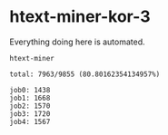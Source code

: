 # htext-miner-kor-3

Everything doing here is automated.

```
htext-miner

total: 7963/9855 (80.80162354134957%)

job0: 1438
job1: 1668
job2: 1570
job3: 1720
job4: 1567
```